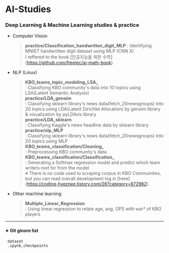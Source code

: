 # AI-Studies
### Deep Learning &amp; Machine Learning studies &amp; practice
* Computer Vision     
     > **practice/Classification_handwritten_digit_MLP**
     > : Identifying MNIST handwritten digit dataset using MLP (CNN X)   
     > I reffered to the book [인공지능을 위한 수학] (https://github.com/freelec/ai-math-book)
* NLP (Linux)   
     > **KBO_teams_topic_modeling_LSA_**   
     > : Classifying KBO community's data into 10 topics using LSA(Latent Semantic Analysis)   
     > **practice/LDA_gensim**   
     > : Classifying sklearn library's news data(fetch_20newsgroups) into 20 topics using LDA(Latent Dirichlet Allocation) by gensim library & visualization by pyLDAvis library   
     > **practice/LDA_sklearn**   
     > : Classifying Kaggle's news headline data by sklearn library   
     > **practice/nlp_MLP**   
     > : Classifying sklearn library's news data(fetch_20newsgroups) into 20 topics using MLP   
     > **KBO_teams_classification/Cleaning_**   
     > : Preprocessing KBO community's data   
     > **KBO_teams_classification/Classification_**   
     > : Generating a Softmax regression model and predict which team writers root for from the model   
     > ※ There is no code used to scraping corpus in KBO Commuinties, but you can read overall development log in [here] (https://coding-hyeznee.tistory.com/26?category=872982).
* Other machine learning   
     > **Multiple_Linear_Regression**   
     > : Using linear regression to relate age, avg, OPS with war* of KBO players   
     
---------------------------------
   
#### ※ Git ginore list
     dataset
     .ipynb_checkpoints
